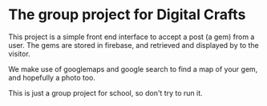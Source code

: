 # The group project for Digital Crafts

This project is a simple front end interface to accept a post (a gem) from a user. The gems are stored in firebase, and retrieved and displayed by to the visitor.

We make use of googlemaps and google search to find  a map of your gem, and hopefully a photo too.

This is just a group project for school, so don't try to run it.
